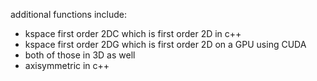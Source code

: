 additional functions include:
- kspace first order 2DC which is first order 2D in c++
- kspace first order 2DG which is first order 2D on a GPU using CUDA
- both of those in 3D as well
- axisymmetric in c++